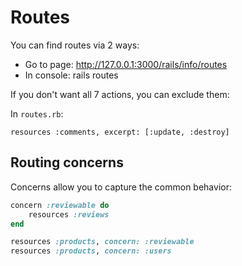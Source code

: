 # Routes

You can find routes via 2 ways:

- Go to page: http://127.0.0.1:3000/rails/info/routes
- In console: rails routes

If you don't want all 7 actions, you can exclude them:

In `routes.rb`:

```
resources :comments, excerpt: [:update, :destroy]
```

## Routing concerns

Concerns allow you to capture the common behavior:

```ruby
concern :reviewable do
	resources :reviews
end

resources :products, concern: :reviewable
resources :products, concern: :users
```
